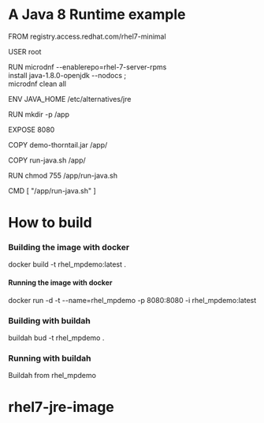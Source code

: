 # A Java 8 Runtime example

FROM registry.access.redhat.com/rhel7-minimal

USER root

[//]: # (Install Java runtime)
RUN microdnf --enablerepo=rhel-7-server-rpms \
install java-1.8.0-openjdk --nodocs ;\
microdnf clean all


[//]: # (Set the JAVA_HOME variable to make it clear where Java is located)
ENV JAVA_HOME /etc/alternatives/jre

[//]: # (dir for my app)
RUN mkdir -p /app

[//]: # (Expose port to listen to)
EXPOSE 8080

[//]: # (Cope the Microprofile starter app)
COPY demo-thorntail.jar /app/

[//]: # (Copy the script from my source)
COPY run-java.sh /app/

[//]: # (setting up permissions for the script to run)
RUN chmod 755 /app/run-java.sh

[//]: # (finally run the script)
CMD [ "/app/run-java.sh" ]




# How to build
### Building the image with docker
docker build -t rhel_mpdemo:latest .

#### Running the image with docker
docker run -d -t --name=rhel_mpdemo -p 8080:8080 -i rhel_mpdemo:latest

### Building with buildah
buildah bud -t rhel_mpdemo .

### Running with buildah
Buildah from rhel_mpdemo
# rhel7-jre-image
